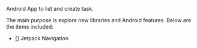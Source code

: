Android App to list and create task.

The main purpose is explore new libraries and Android features. Below are the items included:

- [] Jetpack Navigation